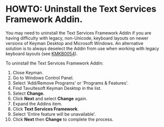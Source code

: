# HOWTO: Uninstall the Text Services Framework Addin.

<p>You may need to uninstall the Text Services Framework Addin if you are having difficulty with legacy, non-Unicode, keyboard layouts on newer versions of Keyman Desktop and Microsoft Windows.  An alternative solution is to always deselect the Addin from use when working with legacy keyboard layouts (see <a href='/kb/?id=54'>KMKB0054</a>).</p>
<p>To uninstall the Text Services Framework Addin:</p>
<ol>
<li>Close Keyman.</li>
<li>Go to Windows Control Panel.
<li>Select 'Add/Remove Programs' or 'Programs & Features'.</li>
<li>Find Tavultesoft Keyman Desktop in the list.</li>
<li>Select <b>Change</b>.</li>
<li>Click <b>Next</b> and select <b>Change</b> again.</li>
<li>Expand the Addins item.</li>
<li>Click <b>Text Services Framework</b>.</li>
<li>Select 'Entire feature will be unavailable'.</li>
<li>Click <b>Next</b> then <b>Change</b> to complete the process.</li>
</ol>

